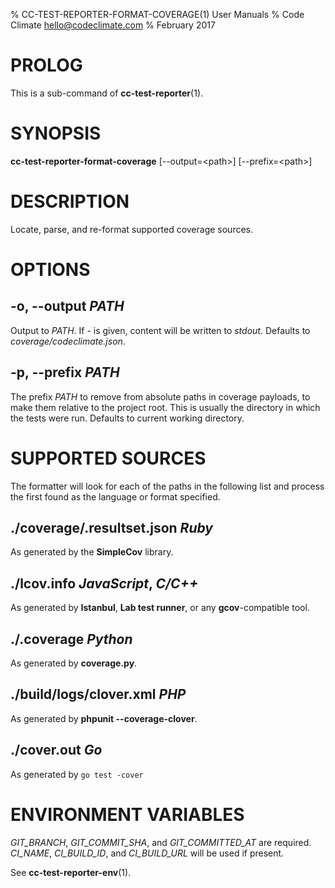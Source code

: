 % CC-TEST-REPORTER-FORMAT-COVERAGE(1) User Manuals
% Code Climate <hello@codeclimate.com>
% February 2017

# PROLOG

This is a sub-command of **cc-test-reporter**(1).

# SYNOPSIS

**cc-test-reporter-format-coverage** [--output=\<path>] [--prefix=\<path>]

# DESCRIPTION

Locate, parse, and re-format supported coverage sources.

# OPTIONS

## -o, --output *PATH*

Output to *PATH*. If *-* is given, content will be written to *stdout*. Defaults
to *coverage/codeclimate.json*.

## -p, --prefix *PATH*

The prefix *PATH* to remove from absolute paths in coverage payloads, to make
them relative to the project root. This is usually the directory in which the
tests were run. Defaults to current working directory.

# SUPPORTED SOURCES

The formatter will look for each of the paths in the following list and process
the first found as the language or format specified.

## ./coverage/.resultset.json *Ruby*

As generated by the **SimpleCov** library.

## ./lcov.info *JavaScript*, *C/C++*

As generated by **Istanbul**, **Lab test runner**, or any **gcov**-compatible
tool.

## ./.coverage *Python*

As generated by **coverage.py**.

## ./build/logs/clover.xml *PHP*

As generated by **phpunit --coverage-clover**.

## ./cover.out *Go*

As generated by `go test -cover`

# ENVIRONMENT VARIABLES

*GIT_BRANCH*, *GIT_COMMIT_SHA*, and *GIT_COMMITTED_AT* are required. *CI_NAME*,
*CI_BUILD_ID*, and *CI_BUILD_URL* will be used if present.

See **cc-test-reporter-env**(1).
